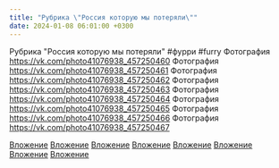 ```yaml
---
title: "Рубрика \"Россия которую мы потеряли\""
date: 2024-01-08 06:01:00 +0300
---
```


Рубрика "Россия которую мы потеряли"
#фурри #furry
Фотография
https://vk.com/photo41076938_457250460
Фотография
https://vk.com/photo41076938_457250461
Фотография
https://vk.com/photo41076938_457250462
Фотография
https://vk.com/photo41076938_457250463
Фотография
https://vk.com/photo41076938_457250464
Фотография
https://vk.com/photo41076938_457250465
Фотография
https://vk.com/photo41076938_457250466
Фотография
https://vk.com/photo41076938_457250467

[Вложение](https://vk.com/photo41076938_457250460)
[Вложение](https://vk.com/photo41076938_457250461)
[Вложение](https://vk.com/photo41076938_457250462)
[Вложение](https://vk.com/photo41076938_457250463)
[Вложение](https://vk.com/photo41076938_457250464)
[Вложение](https://vk.com/photo41076938_457250465)
[Вложение](https://vk.com/photo41076938_457250466)
[Вложение](https://vk.com/photo41076938_457250467)
